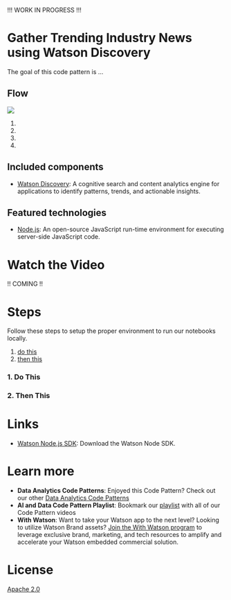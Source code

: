 !!! WORK IN PROGRESS !!!

# Gather Trending Industry News using Watson Discovery

The goal of this code pattern is ...

## Flow

![](doc/source/images/architecture.png)

1.
2.
3.
4.

## Included components

* [Watson Discovery](https://www.ibm.com/watson/developercloud/discovery.html): A cognitive search and content analytics engine for applications to identify patterns, trends, and actionable insights.

## Featured technologies

* [Node.js](https://nodejs.org/): An open-source JavaScript run-time environment for executing server-side JavaScript code.

# Watch the Video

!! COMING !!

# Steps

Follow these steps to setup the proper environment to run our notebooks locally.

1. [do this](#1-do-this)
1. [then this](#2-then-this)

### 1. Do This

### 2. Then This

# Links

* [Watson Node.js SDK](https://github.com/watson-developer-cloud/node-sdk): Download the Watson Node SDK.

# Learn more

* **Data Analytics Code Patterns**: Enjoyed this Code Pattern? Check out our other [Data Analytics Code Patterns](https://developer.ibm.com/code/technologies/data-science/)
* **AI and Data Code Pattern Playlist**: Bookmark our [playlist](https://www.youtube.com/playlist?list=PLzUbsvIyrNfknNewObx5N7uGZ5FKH0Fde) with all of our Code Pattern videos
* **With Watson**: Want to take your Watson app to the next level? Looking to utilize Watson Brand assets? [Join the With Watson program](https://www.ibm.com/watson/with-watson/) to leverage exclusive brand, marketing, and tech resources to amplify and accelerate your Watson embedded commercial solution.

# License
[Apache 2.0](LICENSE)